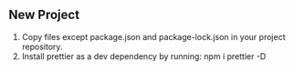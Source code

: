 ## New Project

1. Copy files except package.json and package-lock.json in your project repository.
2. Install prettier as a dev dependency by running: npm i prettier -D

